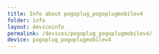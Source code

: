 ```yaml
---
title: Info about pogoplug_pogoplugmobilev4
folder: info
layout: deviceinfo
permalink: /devices/pogoplug_pogoplugmobilev4/
device: pogoplug_pogoplugmobilev4
---
```


